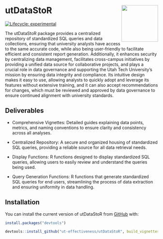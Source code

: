 
<!-- README.md is generated from README.Rmd. Please edit that file -->
<!-- `devtools::build_readme()` to build the README.md --->

# utDataStoR <img src="man/figures/README-ut_ie_logo.png" align="right" width="120"/>

<!-- badges: start -->

[![Lifecycle:
experimental](https://img.shields.io/badge/lifecycle-experimental-orange.svg)](https://lifecycle.r-lib.org/articles/stages.html#experimental)

<!-- badges: end -->

The utDataStoR package provides a centralized repository of standardized
SQL queries and data collections, ensuring that university analysts have
access to the same accurate code, while also being user-friendly to
facilitate efficient and consistent report generation. Additionally, it
enhances security by centralizing data management, facilitates
cross-campus initiatives by providing a unified data source for
collaborative projects, and plays a crucial role in data governance and
supporting the Utah Tech University’s mission by ensuring data integrity
and compliance. Its intuitive design makes it easy to use, allowing
analysts to quickly adopt and leverage its features without extensive
training, and it can also accept recommendations for changes, which must
be reviewed and approved by data governance to ensure continued
alignment with university standards.

## Deliverables

- Comprehensive Vignettes: Detailed guides explaining data points,
  metrics, and naming conventions to ensure clarity and consistency
  across all analyses.

- Centralized Repository: A secure and organized housing of standardized
  SQL queries, providing a reliable source for all data retrieval needs.

- Display Functions: R functions designed to display standardized SQL
  queries, allowing users to easily review and understand the queries
  being used.

- Query Generation Functions: R functions that generate standardized SQL
  queries for end users, streamlining the process of data extraction and
  ensuring uniformity in data handling.

## Installation

You can install the current version of utDataStoR from
[GitHub](https://github.com/) with:

``` r
install.packages("devtools")
```

``` r
devtools::install_github("ut-effectiveness/utDataStoR", build_vignettes = TRUE)
```
